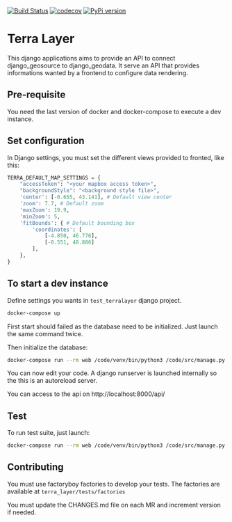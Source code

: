 [![Build Status](https://travis-ci.org/Terralego/terra-layer.svg?branch=master)](https://travis-ci.org/Terralego/terra-layer)
[![codecov](https://codecov.io/gh/Terralego/terra-layer/branch/master/graph/badge.svg)](https://codecov.io/gh/Terralego/terra-layer)
[![PyPi version](https://pypip.in/v/terra-layer/badge.png)](https://pypi.org/project/terra-layer/)

# Terra Layer

This django applications aims to provide an API to connect django_geosource to django_geodata.
It serve an API that provides informations wanted by a frontend to configure data rendering.

## Pre-requisite

You need the last version of docker and docker-compose to execute a dev instance.

## Set configuration

In Django settings, you must set the different views provided to fronted, like this:

```python
TERRA_DEFAULT_MAP_SETTINGS = {
    "accessToken": "<your mapbox access token>",
    "backgroundStyle": "<background style file>",
    'center': [-0.655, 43.141], # Default view center
    'zoom': 7.7, # Default zoom
    'maxZoom': 19.9,
    'minZoom': 5,
    'fitBounds': { # Default bounding box
        'coordinates': [
            [-4.850, 46.776],
            [-0.551, 48.886]
        ],
    },
}
```

## To start a dev instance

Define settings you wants in `test_terralayer` django project.

```sh
docker-compose up
```

First start should failed as the database need to be initialized. Just launch
the same command twice.

Then initialize the database:

```sh
docker-compose run --rm web /code/venv/bin/python3 /code/src/manage.py migrate
```

You can now edit your code. A django runserver is launched internally so the 
this is an autoreload server.

You can access to the api on http://localhost:8000/api/

## Test

To run test suite, just launch:

```sh
docker-compose run --rm web /code/venv/bin/python3 /code/src/manage.py test
```

## Contributing

You must use factoryboy factories to develop your tests. The factories are available 
at `terra_layer/tests/factories`

You must update the CHANGES.md file on each MR and increment version if needed.
